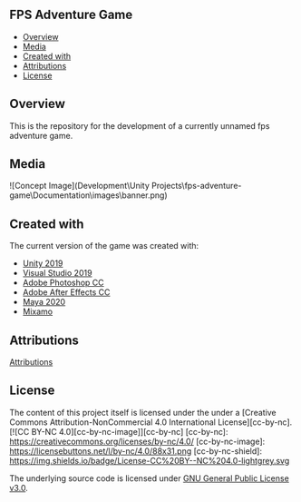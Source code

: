 ## FPS Adventure Game

- [Overview](#overview)
- [Media](#media)
- [Created with](#created-with)
- [Attributions](#attributions)
- [License](#license)

<a name="overview"/></a>
## Overview
This is the repository for the development of a currently unnamed fps adventure game.

<a name="media"/></a>
## Media
![Concept Image](Development\Unity Projects\fps-adventure-game\Documentation\images\banner.png)

<a name="created-with"></a>
## Created with
The current version of the game was created with:
- [Unity 2019](https://unity3d.com)
- [Visual Studio 2019](https://visualstudio.microsoft.com)
- [Adobe Photoshop CC](https://www.adobe.com/products/photoshop.html)
- [Adobe After Effects CC](https://www.adobe.com/products/aftereffects.html)
- [Maya 2020](https://www.autodesk.com/products/maya/overview)
- [Mixamo](https://www.mixamo.com)
  
<a name="attributions"></a>
## Attributions
[Attributions](NOTICE.md)

<a name="license"></a>
## License
The content of this project itself is licensed under the under a [Creative Commons Attribution-NonCommercial 4.0 International License][cc-by-nc].
[![CC BY-NC 4.0][cc-by-nc-image]][cc-by-nc]
[cc-by-nc]: https://creativecommons.org/licenses/by-nc/4.0/
[cc-by-nc-image]: https://licensebuttons.net/l/by-nc/4.0/88x31.png
[cc-by-nc-shield]: https://img.shields.io/badge/License-CC%20BY--NC%204.0-lightgrey.svg

The underlying source code is licensed under [GNU General Public License v3.0](LICENSE.md).